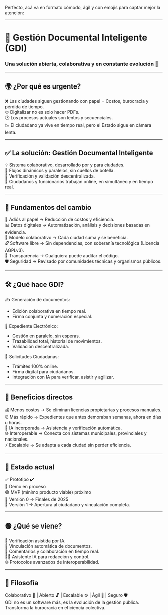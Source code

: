 Perfecto, acá va en formato cómodo, ágil y con emojis para captar mejor la atención:

---

# 📄 Gestión Documental Inteligente (GDI)

### Una solución abierta, colaborativa y en constante evolución 🚀

---

## 🌍 ¿Por qué es urgente?

❌ Las ciudades siguen gestionando con papel = Costos, burocracia y pérdida de tiempo.  
⚙️ Digitalizar no es solo hacer PDFs.  
🕑 Los procesos actuales son lentos y secuenciales.  
📉 El ciudadano ya vive en tiempo real, pero el Estado sigue en cámara lenta.

---

## ✅ La solución: Gestión Documental Inteligente

💡 Sistema colaborativo, desarrollado por y para ciudades.  
🔄 Flujos dinámicos y paralelos, sin cuellos de botella.  
🔐 Verificación y validación descentralizada.  
📲 Ciudadanos y funcionarios trabajan online, en simultáneo y en tiempo real.

---

## 🚩 Fundamentos del cambio

📄 Adiós al papel → Reducción de costos y eficiencia.  
📊 Datos digitales → Automatización, análisis y decisiones basadas en evidencia.  
🤝 Modelo colaborativo → Cada ciudad suma y se beneficia.  
🔓 Software libre → Sin dependencias, con soberanía tecnológica (Licencia AGPLv3).  
👀 Transparencia → Cualquiera puede auditar el código.  
🛡️ Seguridad → Revisado por comunidades técnicas y organismos públicos.

---

## 🛠️ ¿Qué hace GDI?

✍️ Generación de documentos:  
- Edición colaborativa en tiempo real.  
- Firma conjunta y numeración especial.  

📂 Expediente Electrónico:  
- Gestión en paralelo, sin esperas.  
- Trazabilidad total, historial de movimientos.  
- Validación descentralizada.  

📝 Solicitudes Ciudadanas:  
- Trámites 100% online.  
- Firma digital para ciudadanos.  
- Integración con IA para verificar, asistir y agilizar.

---

## 🔄 Beneficios directos

💰 Menos costos → Se eliminan licencias propietarias y procesos manuales.  
⏰ Más rápido → Expedientes que antes demoraban semanas, ahora en días u horas.  
🤖 IA incorporada → Asistencia y verificación automática.  
🌐 Interoperable → Conecta con sistemas municipales, provinciales y nacionales.  
⚡ Escalable → Se adapta a cada ciudad sin perder eficiencia.

---

## 📅 Estado actual

✅ Prototipo ✔️  
🚧 Demo en proceso  
🟣 MVP (mínimo producto viable) próximo  
🔵 Versión 0 → Finales de 2025  
🌟 Versión 1 → Apertura al ciudadano y vinculación completa.

---

## 🟢 ¿Qué se viene?

🤖 Verificación asistida por IA.  
🔗 Vinculación automática de documentos.  
💬 Comentarios y colaboración en tiempo real.  
👩‍💻 Asistente IA para redacción y control.  
🌐 Protocolos avanzados de interoperabilidad.

---

## 💬 Filosofía

Colaborativo 🤝 | Abierto 🔓 | Escalable ⚙️ | Ágil 🚴 | Seguro 🛡️  
GDI no es un software más, es la evolución de la gestión pública.  
Transforma la burocracia en eficiencia colectiva.  
